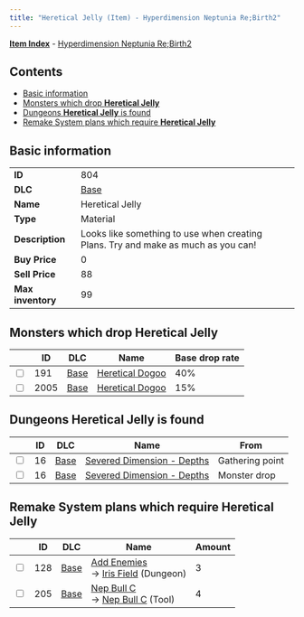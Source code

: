 ```yaml
---
title: "Heretical Jelly (Item) - Hyperdimension Neptunia Re;Birth2"
---
```


[**Item Index**](/neptunia/rb2/item/index.html) - [Hyperdimension Neptunia Re;Birth2](/neptunia/rb2)

## Contents

- [Basic information](#basic-information)
- [Monsters which drop **Heretical Jelly**](#monsters-which-drop-heretical-jelly)
- [Dungeons **Heretical Jelly** is found](#dungeons-heretical-jelly-is-found)
- [Remake System plans which require **Heretical Jelly**](#remake-system-plans-which-require-heretical-jelly)

## Basic information

|   |   |
| -- | -- |
| **ID** | 804 |
| **DLC** | [Base](/neptunia/rb2/dlc/0-base.html) |
| **Name** | Heretical Jelly |
| **Type** | Material |
| **Description** | Looks like something to use when creating Plans. Try and make as much as you can! |
| **Buy Price** | 0 |
| **Sell Price** | 88 |
| **Max inventory** | 99 |

## Monsters which drop **Heretical Jelly**

|    | ID | DLC | Name | Base drop rate |
| -- | -- | --- | ---- | -------------- |
| <input type="checkbox" id="rb2-monster-0-191" class="trackbox" /> | 191 | [Base](/neptunia/rb2/dlc/0-base.html) | [Heretical Dogoo](/neptunia/rb2/monster/0-191-heretical-dogoo.html) | 40% |
| <input type="checkbox" id="rb2-monster-0-2005" class="trackbox" /> | 2005 | [Base](/neptunia/rb2/dlc/0-base.html) | [Heretical Dogoo](/neptunia/rb2/monster/0-2005-heretical-dogoo.html) | 15% |

## Dungeons **Heretical Jelly** is found

|    | ID | DLC | Name | From |
| -- | -- | --- | ---- | ---- |
| <input type="checkbox" id="rb2-dungeon-0-16" class="trackbox" /> | 16 | [Base](/neptunia/rb2/dlc/0-base.html) | [Severed Dimension - Depths](/neptunia/rb2/dungeon/0-16-severed-dimension-depths.html) | Gathering point |
| <input type="checkbox" id="rb2-dungeon-0-16" class="trackbox" /> | 16 | [Base](/neptunia/rb2/dlc/0-base.html) | [Severed Dimension - Depths](/neptunia/rb2/dungeon/0-16-severed-dimension-depths.html) | Monster drop |

## Remake System plans which require **Heretical Jelly**

|    | ID | DLC | Name | Amount |
| -- | -- | --- | ---- | ------ |
| <input type="checkbox" id="rb2-remake-0-128" class="trackbox" /> | 128 | [Base](/neptunia/rb2/dlc/0-base.html) | [Add Enemies](/neptunia/rb2/remake/0-128-add-enemies.html)<br />→ [Iris Field](/neptunia/rb2/dungeon/0-17-iris-field.html) (Dungeon) | 3 |
| <input type="checkbox" id="rb2-remake-0-205" class="trackbox" /> | 205 | [Base](/neptunia/rb2/dlc/0-base.html) | [Nep Bull C](/neptunia/rb2/remake/0-205-nep-bull-c.html)<br />→ [Nep Bull C](/neptunia/rb2/item/0-6-nep-bull-c.html) (Tool) | 4 |
